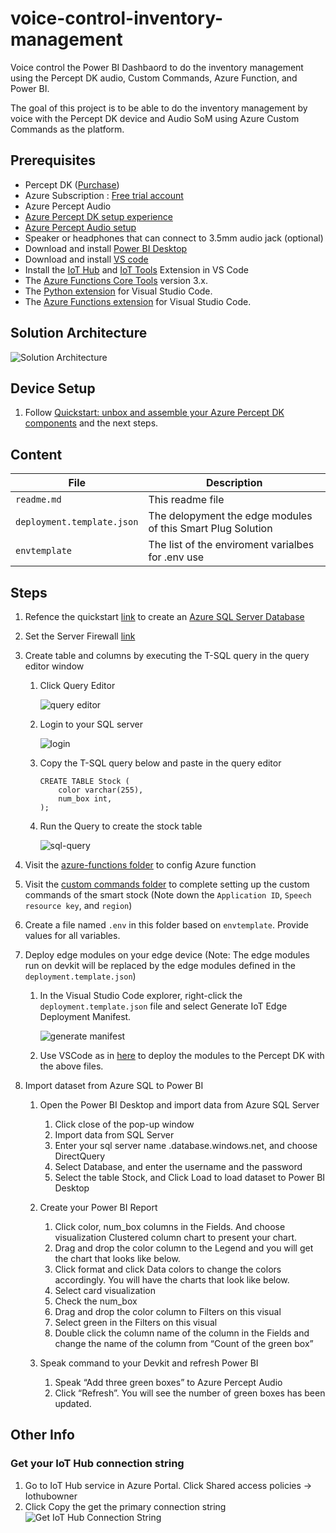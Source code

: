 # voice-control-inventory-management
Voice control the Power BI Dashbaord to do the inventory management using the Percept DK audio, Custom Commands, Azure Function, and Power BI.

The goal of this project is to be able to do the inventory management by voice with the Percept DK device and Audio SoM using Azure Custom Commands as the platform.  

## Prerequisites
- Percept DK ([Purchase](https://www.microsoft.com/en-us/store/build/azure-percept/8v2qxmzbz9vc))
- Azure Subscription : [Free trial account](https://azure.microsoft.com/en-us/free/)
- Azure Percept Audio 
- [Azure Percept DK setup experience](https://docs.microsoft.com/en-us/azure/azure-percept/quickstart-percept-dk-set-up)
- [Azure Percept Audio setup](https://docs.microsoft.com/en-us/azure/azure-percept/quickstart-percept-audio-setup)
- Speaker or headphones that can connect to 3.5mm audio jack (optional) 
- Download and install [Power BI Desktop](https://powerbi.microsoft.com/en-us/downloads/)
- Download and install [VS code](https://code.visualstudio.com/download) 
- Install the [IoT Hub](https://marketplace.visualstudio.com/items?itemName=vsciot-vscode.azure-iot-toolkit) and [IoT Tools](https://marketplace.visualstudio.com/items?itemName=vsciot-vscode.azure-iot-tools) Extension in VS Code 
- The [Azure Functions Core Tools](https://docs.microsoft.com/en-us/azure/azure-functions/functions-run-local?tabs=v4%2Cwindows%2Ccsharp%2Cportal%2Cbash%2Ckeda#install-the-azure-functions-core-tools) version 3.x.
- The [Python extension](https://marketplace.visualstudio.com/items?itemName=ms-python.python) for Visual Studio Code.
- The [Azure Functions extension](https://marketplace.visualstudio.com/items?itemName=ms-azuretools.vscode-azurefunctions) for Visual Studio Code.


## Solution Architecture
![Solution Architecture](docs/images/solution-architect-1.png)

## Device Setup
1. Follow [Quickstart: unbox and assemble your Azure Percept DK components](https://docs.microsoft.com/en-us/azure/azure-percept/quickstart-percept-dk-unboxing) and the next steps.

## Content
| File             | Description                                                   |
|-------------------------|---------------------------------------------------------------|
| `readme.md`             | This readme file                                              |
| `deployment.template.json`    | The delopyment the edge modules of this Smart Plug Solution |
| `envtemplate`    | The list of the enviroment varialbes for .env use |


## Steps

1. Refence the quickstart [link](https://docs.microsoft.com/en-us/azure/azure-sql/database/single-database-create-quickstart?tabs=azure-portal) to create an [Azure SQL Server Database](https://ms.portal.azure.com/#create/Microsoft.AzureSQL)

2. Set the Server Firewall [link](https://docs.microsoft.com/en-us/azure/azure-sql/database/firewall-configure#from-the-database-overview-page)
   
3. Create table and columns by executing the T-SQL query in the query editor window 
   1. Click Query Editor
      
      ![query editor](docs/images/query-editor.png)
   
   2. Login to your SQL server
      
      ![login](docs/images/sql-login.png)
   

   3. Copy the T-SQL query below and paste in the query editor
      ```
      CREATE TABLE Stock ( 
          color varchar(255), 
          num_box int, 
      ); 
      ``` 

   4. Run the Query to create the stock table 

      ![sql-query](docs/images/sql-query.png)

4. Visit the [azure-functions folder](https://github.com/leannhuang/voice-control-inventory-management/tree/main/azure-functions) to config Azure function

5. Visit the [custom commands folder](https://github.com/leannhuang/smart-plug-with-custom-commands/tree/main/custom-commands) to complete setting up the custom commands of the smart stock (Note down the `Application ID`, `Speech resource key`, and `region`)

6. Create a file named `.env` in this folder based on `envtemplate`. Provide values for all variables.

7. Deploy edge modules on your edge device (Note: The edge modules run on devkit will be replaced by the edge modules defined in the `deployment.template.json`)
   1. In the Visual Studio Code explorer, right-click the `deployment.template.json` file and select Generate IoT Edge Deployment Manifest.
        
        ![generate manifest](docs/images/generate-manifest.png)

   2. Use VSCode as in [here](https://docs.microsoft.com/en-us/azure/iot-edge/tutorial-develop-for-linux?view=iotedge-2020-11#deploy-modules-to-device) to deploy the modules to the Percept DK with the above files.

8. Import dataset from Azure SQL to Power BI 
   1. Open the Power BI Desktop and import data from Azure SQL Server
      1. Click close of the pop-up window
      2. Import data from SQL Server
      3. Enter your sql server name <your sql server name>.database.windows.net, and choose DirectQuery
      4. Select Database, and enter the username and the password
      5. Select the table Stock, and Click Load to load dataset to Power BI Desktop
   
   2. Create your Power BI Report
      1. Click color, num_box columns in the Fields. And choose visualization Clustered column chart to present your chart.
      2. Drag and drop the color column to the Legend and you will get the chart that looks like below.
      3. Click format and click Data colors to change the colors accordingly. You will have the charts that look like below.
      4. Select card visualization
      5. Check the num_box
      6. Drag and drop the color column to Filters on this visual
      7. Select green in the Filters on this visual
      8. Double click the column name of the column in the Fields and change the name of the column from “Count of the green box”
   
   3. Speak command to your Devkit and refresh Power BI
      1. Speak “Add three green boxes” to Azure Percept Audio
      2. Click “Refresh”. You will see the number of green boxes has been updated.

## Other Info
### Get your IoT Hub connection string
1. Go to IoT Hub service in Azure Portal. Click Shared access policies -> Iothubowner  
2. Click Copy the get the primary connection string 
![Get IoT Hub Connection String](docs/images/get-iot-hub-connection-string.png)